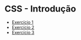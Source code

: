 # CSS - Introdução

*	[Exercício 1](exercicio-1/index.html)
*	[Exercício 2](exercicio-2/index.html)
*	[Exercício 3](exercicio-3/index.html)
